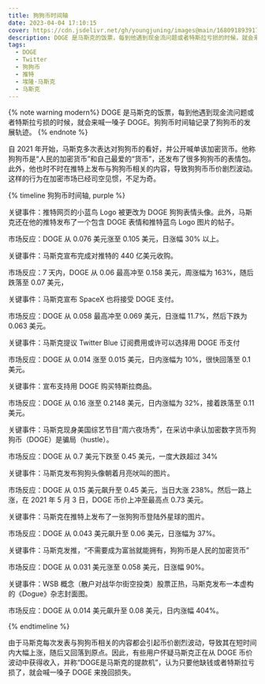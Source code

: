 ```yaml
---
title: 狗狗币时间轴
date: 2023-04-04 17:10:15
cover: https://cdn.jsdelivr.net/gh/youngjuning/images@main/1680918939177.png
description: DOGE 是马斯克的饭票，每到他遇到现金流问题或者特斯拉亏损的时候，就会来喊一嗓子 DOGE，狗狗币时间轴记录了狗狗币的发展轨迹。
tags:
  - DOGE
  - Twitter
  - 狗狗币
  - 推特
  - 埃隆·马斯克
  - 马斯克
---
```


{% note warning modern%}
DOGE 是马斯克的饭票，每到他遇到现金流问题或者特斯拉亏损的时候，就会来喊一嗓子 DOGE。狗狗币时间轴记录了狗狗币的发展轨迹。
{% endnote %}

<ins class="adsbygoogle" style="display:block; text-align:center;"  data-ad-layout="in-article" data-ad-format="fluid" data-ad-client="ca-pub-7962287588031867" data-ad-slot="2542544532"></ins><script> (adsbygoogle = window.adsbygoogle || []).push({});</script>

自 2021 年开始，马斯克多次表达对狗狗币的看好，并公开喊单该加密货币。他称狗狗币是“人民的加密货币”和自己最爱的“货币”，还发布了很多狗狗币的表情包。此外，他也时不时在推特上发布与狗狗币相关的内容，导致狗狗币币价剧烈波动。这样的行为在加密市场已经司空见惯，不足为奇。


{% timeline 狗狗币时间轴, purple %}
<!-- timeline 2023-04-03 -->
关键事件：推特网页的小蓝鸟 Logo 被更改为 DOGE 狗狗表情头像。此外，马斯克还在他的推特发布了一个包含 DOGE 表情和推特蓝鸟 Logo 图片的帖子。

市场反应：DOGE 从 0.076 美元涨至 0.105 美元，日涨幅 30% 以上。
<!-- endtimeline -->
<!-- timeline 2022-10-28 -->
关键事件：马斯克宣布完成对推特的 440 亿美元收购。

市场反应：7 天内，DOGE 从 0.06 最高冲至 0.158 美元，周涨幅为 163%，随后跌落至 0.07 美元，
<!-- endtimeline -->
<!-- timeline 2022-06-21 -->
关键事件：马斯克宣布 SpaceX 也将接受 DOGE 支付。

市场反应：DOGE 从 0.058 最高冲至 0.069 美元，日涨幅 11.7%，然后下跌为 0.063 美元。
<!-- endtimeline -->
<!-- timeline 2022-04-10 -->
关键事件：马斯克提议 Twitter Blue 订阅费用或许可以选择用 DOGE 币支付

市场反应：DOGE 从 0.014 涨至 0.015 美元，日内涨幅为 10%，很快回落至 0.1 美元。
<!-- endtimeline -->
<!-- timeline 2022-01-14 -->
关键事件：宣布支持用 DOGE 购买特斯拉商品。

市场反应：DOGE 从 0.16 涨至 0.2148 美元，日内涨幅为 32%，接着跌落至 0.11 美元。
<!-- endtimeline -->
<!-- timeline 2021-05-10 -->
关键事件：马斯克现身美国综艺节目“周六夜场秀”，在采访中承认加密数字货币狗狗币（DOGE）是骗局（hustle）。

市场反应：DOGE 从 0.7 美元下跌至 0.45 美元，一度大跌超过 34%
<!-- endtimeline -->
<!-- timeline 2021-04-15 -->
关键事件：马斯克发布狗狗头像朝着月亮吠叫的图片。

市场反应：DOGE 从 0.15 美元飙升至 0.45 美元，当日大涨 238%。然后一路上涨，在 2021 年 5 月 3 日，DOGE 币价上冲至最高点 0.73 美元。
<!-- endtimeline -->
<!-- timeline 2021-02-24 -->
关键事件：马斯克在推特上发布了一张狗狗币登陆外星球的图片。

市场反应：DOGE 从 0.043 美元飙升至 0.06 美元，日涨幅为 37%。
<!-- endtimeline -->
<!-- timeline 2021-02-14 -->
关键事件：马斯克发推，“不需要成为富翁就能拥有，狗狗币是人民的加密货币”

市场反应：DOGE 从 0.031 美元涨至 0.058 美元，日涨幅 90%。
<!-- endtimeline -->
<!-- timeline 2021-01-28 -->
关键事件：WSB 概念（散户对战华尔街空投类）股票正热，马斯克发布一本虚构的《Dogue》杂志封面图。

市场反应：DOGE 从 0.014 美元飙升至 0.08 美元，日内涨幅 404%。
<!-- endtimeline -->
{% endtimeline %}

由于马斯克每次发表与狗狗币相关的内容都会引起币价剧烈波动，导致其在短时间内大幅上涨，随后又回落到原点。因此，有些用户怀疑马斯克正在从 DOGE 币价波动中获得收入，并称“DOGE是马斯克的提款机”，认为只要他缺钱或者特斯拉亏损了，就会喊一嗓子 DOGE 来挽回损失。
